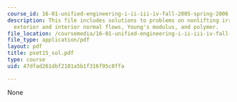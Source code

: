 ```yaml
---
course_id: 16-01-unified-engineering-i-ii-iii-iv-fall-2005-spring-2006
description: This file includes solutions to problems on nonlifting irrotational flow,
  exterior and interior normal flows, Young's modulus, and polymer.
file_location: /coursemedia/16-01-unified-engineering-i-ii-iii-iv-fall-2005-spring-2006/47dfad261dbf2101a5b1f316f95c8ffa_pset15_sol.pdf
file_type: application/pdf
layout: pdf
title: pset15_sol.pdf
type: course
uid: 47dfad261dbf2101a5b1f316f95c8ffa

---
```

None